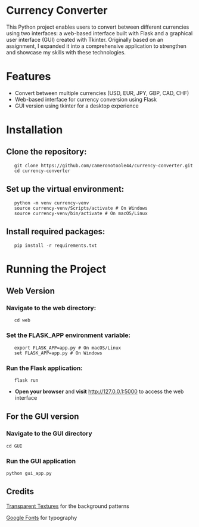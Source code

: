# Currency Converter

This Python project enables users to convert between different currencies using two interfaces: a web-based interface built with Flask and a graphical user interface (GUI) created with Tkinter. Originally based on an assignment, I expanded it into a comprehensive application to strengthen and showcase my skills with these technologies.

# Features

- Convert between multiple currencies (USD, EUR, JPY, GBP, CAD, CHF)
- Web-based interface for currency conversion using Flask
- GUI version using tkinter for a desktop experience

# Installation

## Clone the repository:

```
   git clone https://github.com/cameronotoole44/currency-converter.git
   cd currency-converter
```

## Set up the virtual environment:

```
   python -m venv currency-venv
   source currency-venv/Scripts/activate # On Windows
   source currency-venv/bin/activate # On macOS/Linux
```

## Install required packages:

```
   pip install -r requirements.txt
```

# Running the Project

## Web Version

### Navigate to the web directory:

```
   cd web
```

### Set the FLASK_APP environment variable:

```
   export FLASK_APP=app.py # On macOS/Linux
   set FLASK_APP=app.py # On Windows
```

### Run the Flask application:

```
   flask run
```

- **Open your browser** and **visit** http://127.0.0.1:5000 to access the web interface

## For the GUI version

### Navigate to the GUI directory

```
cd GUI
```

### Run the GUI application

```
python gui_app.py
```

## Credits

[Transparent Textures](https://www.transparenttextures.com/) for the background patterns

[Google Fonts](https://fonts.google.com/) for typography
